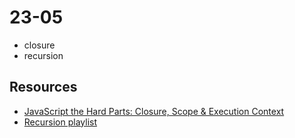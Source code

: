 # 23-05

- closure
- recursion


## Resources
- [JavaScript the Hard Parts: Closure, Scope & Execution Context](https://www.youtube.com/watch?v=XTAzsODSCsM)
- [Recursion playlist](https://www.youtube.com/watch?v=XTAzsODSCsM)
